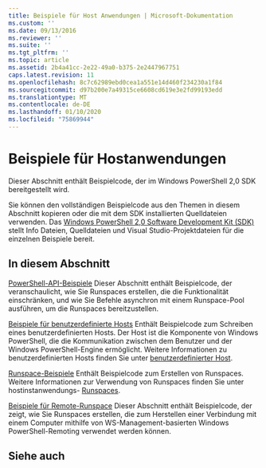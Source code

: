 ```yaml
---
title: Beispiele für Host Anwendungen | Microsoft-Dokumentation
ms.custom: ''
ms.date: 09/13/2016
ms.reviewer: ''
ms.suite: ''
ms.tgt_pltfrm: ''
ms.topic: article
ms.assetid: 2b4a41cc-2e22-49a0-b375-2e2447967751
caps.latest.revision: 11
ms.openlocfilehash: 8c7c62989ebd0cea1a551e14d460f234230a1f84
ms.sourcegitcommit: d97b200e7a49315ce6608cd619e3e2fd99193edd
ms.translationtype: MT
ms.contentlocale: de-DE
ms.lasthandoff: 01/10/2020
ms.locfileid: "75869944"
---
```

# <a name="host-application-samples"></a>Beispiele für Hostanwendungen

Dieser Abschnitt enthält Beispielcode, der im Windows PowerShell 2,0 SDK bereitgestellt wird.

 Sie können den vollständigen Beispielcode aus den Themen in diesem Abschnitt kopieren oder die mit dem SDK installierten Quelldateien verwenden. Das [Windows PowerShell 2,0 Software Development Kit (SDK)](https://www.microsoft.com/download/details.aspx?id=2560) stellt Info Dateien, Quelldateien und Visual Studio-Projektdateien für die einzelnen Beispiele bereit.

## <a name="in-this-section"></a>In diesem Abschnitt

 [PowerShell-API-Beispiele](./windows-powershell-api-samples.md) Dieser Abschnitt enthält Beispielcode, der veranschaulicht, wie Sie Runspaces erstellen, die die Funktionalität einschränken, und wie Sie Befehle asynchron mit einem Runspace-Pool ausführen, um die Runspaces bereitzustellen.

 [Beispiele für benutzerdefinierte Hosts](./custom-host-samples.md) Enthält Beispielcode zum Schreiben eines benutzerdefinierten Hosts. Der Host ist die Komponente von Windows PowerShell, die die Kommunikation zwischen dem Benutzer und der Windows PowerShell-Engine ermöglicht. Weitere Informationen zu benutzerdefinierten Hosts finden Sie unter [benutzerdefinierter Host](./writing-a-windows-powershell-host-application.md).

 [Runspace-Beispiele](./runspace-samples.md) Enthält Beispielcode zum Erstellen von Runspaces. Weitere Informationen zur Verwendung von Runspaces finden Sie unter hostinstanwendungs- [Runspaces](creating-runspaces.md).

 [Beispiele für Remote-Runspace](./remote-runspace-samples.md) Dieser Abschnitt enthält Beispielcode, der zeigt, wie Sie Runspaces erstellen, die zum Herstellen einer Verbindung mit einem Computer mithilfe von WS-Management-basierten Windows PowerShell-Remoting verwendet werden können.

## <a name="see-also"></a>Siehe auch
